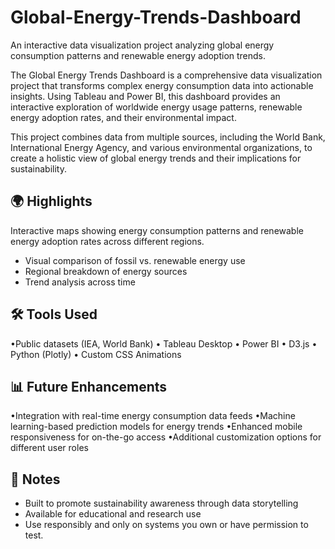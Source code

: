 # Global-Energy-Trends-Dashboard
An interactive data visualization project analyzing global energy consumption patterns and renewable energy adoption trends.


The Global Energy Trends Dashboard is a comprehensive data visualization project that transforms complex energy consumption data into actionable insights. Using Tableau and Power BI, this dashboard provides an interactive exploration of worldwide energy usage patterns, renewable energy adoption rates, and their environmental impact.

This project combines data from multiple sources, including the World Bank, International Energy Agency, and various environmental organizations, to create a holistic view of global energy trends and their implications for sustainability.

## 🌍 Highlights
Interactive maps showing energy consumption patterns and renewable energy adoption rates across different regions.
- Visual comparison of fossil vs. renewable energy use
- Regional breakdown of energy sources
- Trend analysis across time

## 🛠 Tools Used
•Public datasets (IEA, World Bank)
• Tableau Desktop
• Power BI
• D3.js
• Python (Plotly)
• Custom CSS Animations

## 📊 Future Enhancements
•Integration with real-time energy consumption data feeds
•Machine learning-based prediction models for energy trends
•Enhanced mobile responsiveness for on-the-go access
•Additional customization options for different user roles

## 📎 Notes
- Built to promote sustainability awareness through data storytelling
- Available for educational and research use
- Use responsibly and only on systems you own or have permission to test.
